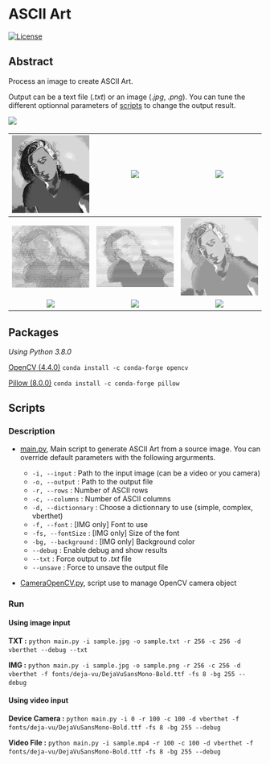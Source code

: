 # ASCII Art

[![License](https://img.shields.io/github/license/RealVincentBerthet/ASCIIArt?style=flat-square)](https://opensource.org/licenses/MIT)

## Abstract
Process an image to create ASCII Art. 

Output can be a text file (*.txt*) or an image (*.jpg*, *.png*). You can tune the different optionnal parameters of [scripts](#Scripts) to change the output result.

![](./demo.gif)

| ![](./output/sample-2020-10-20_164055.jpg) | ![](./output/sample-2020-10-20_164058.jpg) | ![](./output/sample-2020-10-20_164059.jpg) | 
|:-:|:-:|:-:| 
| ![](./output/sample-2020-10-20_164100.jpg) | ![](./output/sample-2020-10-20_164054.jpg) | ![](./output/sample-2020-10-20_182818.jpg) | 
| ![](./output/sample-2020-10-20_183120.jpg) | ![](./output/sample-2020-10-20_183600.jpg) | ![](./output/sample-2020-10-20_214012.jpg) | 


## Packages
*Using Python 3.8.0*

[OpenCV (4.4.0)](https://anaconda.org/conda-forge/opencv)
`conda install -c conda-forge opencv`

[Pillow (8.0.0)](https://anaconda.org/conda-forge/pillow)
`conda install -c conda-forge pillow `

## Scripts
### Description
* [main.py](./main.py), Main script to generate ASCII Art from a source image. You can override default parameters with the following argurments.

    * `-i, --input` : Path to the input image (can be a video or you camera)
    * `-o, --output` : Path to the output file
    * `-r, --rows` : Number of ASCII rows
    * `-c, --columns` : Number of ASCII columns
    * `-d, --dictionnary` : Choose a dictionnary to use (simple, complex, vberthet)
    * `-f, --font` : [IMG only] Font to use
    * `-fs, --fontSize` : [IMG only] Size of the font
    * `-bg, --background` : [IMG only] Background color
    * `--debug` : Enable debug and show results
    * `--txt` : Force output to *.txt* file
    * `--unsave` : Force to unsave the output file

* [CameraOpenCV.py](./CameraOpenCV.py), script use to manage OpenCV camera object


### Run 
#### Using image input
**TXT :** `python main.py -i sample.jpg -o sample.txt -r 256 -c 256 -d vberthet --debug --txt`

**IMG :** `python main.py -i sample.jpg -o sample.png -r 256 -c 256 -d vberthet -f fonts/deja-vu/DejaVuSansMono-Bold.ttf -fs 8 -bg 255 --debug`

#### Using video input
**Device Camera :** `python main.py -i 0 -r 100 -c 100 -d vberthet -f fonts/deja-vu/DejaVuSansMono-Bold.ttf -fs 8 -bg 255 --debug`

**Video File :** `python main.py -i sample.mp4 -r 100 -c 100 -d vberthet -f fonts/deja-vu/DejaVuSansMono-Bold.ttf -fs 8 -bg 255 --debug`